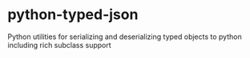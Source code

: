 # python-typed-json
Python utilities for serializing and deserializing typed objects to python including rich subclass support
